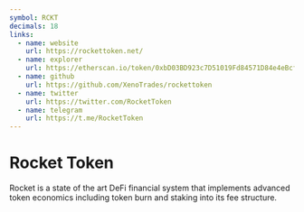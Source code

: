 ```yaml
---
symbol: RCKT
decimals: 18
links:
  - name: website
    url: https://rockettoken.net/
  - name: explorer
    url: https://etherscan.io/token/0xbD03BD923c7D51019Fd84571D84e4eBcf7213509
  - name: github
    url: https://github.com/XenoTrades/rockettoken
  - name: twitter
    url: https://twitter.com/RocketToken
  - name: telegram
    url: https://t.me/RocketToken
---
```


# Rocket Token

Rocket is a state of the art DeFi financial system that implements advanced token economics including token burn and staking into its fee structure.
